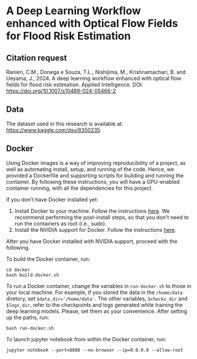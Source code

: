 # A Deep Learning Workflow enhanced with Optical Flow Fields for Flood Risk Estimation

## Citation request
Ranieri, C.M., Donega e Souza, T.L., Nishijima, M., Krishnamachari, B. and Ueyama, J., 2024. A deep learning workflow enhanced with optical flow fields for flood risk estimation. Applied Intelligence. DOI: https://doi.org/10.1007/s10489-024-05466-2

## Data
The dataset used in this research is available at:
https://www.kaggle.com/dsv/8350235

## Docker

Using Docker images is a way of improving reproducibility of a project, as well as automating install, setup, and running of the code.
Hence, we provided a Dockerfile and supporting scripts for building and running the container.
By following these instructions, you will have a GPU-enabled container running, with all the dependencies for this project.

If you don't have Docker installed yet:
1. Install Docker to your machine. Follow the instructions [here](https://docs.docker.com/engine/install/ubuntu/#install-using-the-repository). We recommend performing the post-install steps, so that you don't need to run the containers as root (i.e., sudo).
2. Install the NVIDIA support for Docker. Follow the instructions [here](https://github.com/NVIDIA/nvidia-docker).

After you have Docker installed with NVIDIA support, proceed with the following.

To build the Docker container, run:
```
cd docker
bash build-docker.sh
```

To run a Docker container, change the variables in ```run-docker.sh``` to those in your local machine.
For example, if you stored the data in the ```/home/data``` diretory, set ```$data_dir='/home/data'```.
The other variables, ```$checks_dir``` and ```$logs_dir```, refer to the checkpoints and logs generated while training the deep learning models.
Please, set them as your convenience.
After setting up the paths, run:
```
bash run-docker.sh
```

To launch jupyter notebook from within the Docker container, run:
```
jupyter notebook --port=8888 --no-browser --ip=0.0.0.0 --allow-root
```
